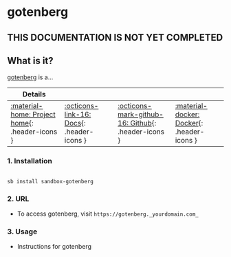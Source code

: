 # gotenberg

## THIS DOCUMENTATION IS NOT YET COMPLETED

## What is it?

[gotenberg](https://gotenberg.dev/) is a...

| Details     |             |             |             |
|-------------|-------------|-------------|-------------|
| [:material-home: Project home](https://gotenberg.url){: .header-icons } | [:octicons-link-16: Docs](https://gotenberg.docs.url){: .header-icons } | [:octicons-mark-github-16: Github](https://github.com/gotenberg/gotenberg){: .header-icons } | [:material-docker: Docker](https://hub.docker.com/r/gotenberg/gotenberg){: .header-icons }|

### 1. Installation

``` shell

sb install sandbox-gotenberg

```

### 2. URL

- To access gotenberg, visit `https://gotenberg._yourdomain.com_`

### 3. Usage

- Instructions for gotenberg
